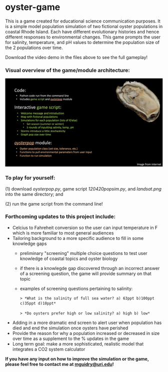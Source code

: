 # oyster-game
This is a game created for educational science communication purposes. It is a simple model population simulation of two fictional oyster populations in coastal Rhode Island. Each have different evolutionary histories and hence different responses to environmental changes. This game prompts the user for salinity, temperature, and pH values to determine the population size of the 2 populations over time.

Download the video demo in the files above to see the full gameplay!


### Visual overview of the game/module architecture: 
![Overview](overview.png)


### To play for yourself:
(1) download *oysterpop.py*, game script *120420popsim.py*, and *landsat.png* into the same directory; and

(2) run the game script from the command line!




### Forthcoming updates to this project include:

* Celcius to Fahreheit conversion so the user can input temperature in F which is more familiar to most general audiences
* Tailoring background to a more specific audience to fill in some knowledge gaps
  - preliminary "screening" multiple choice questions to test user knowledge of coastal topics and oyster biology
  - if there is a knowlegde gap discovered through an incorrect answer of a screening question, the game will provide summary on that topic 
  - examples of screening questions pertaining to salinity: 
  		
  		> *What is the salinity of full sea water? a) 63ppt b)100ppt c)35ppt d)10ppt*
  		
  		> *Do oysters prefer high or low salinity? a) high b) low*
* Adding in a more dramatic end screen to alert user when population has died and end the simulation once oysters have perished 
* Provide the reason for why a population increased or decreased in size over time as a supplement to the % updates in the game
* Long term goal: make a more sophisticated, realistic model that integrates a CO2 system calculator



**If you have any input on how to improve the simulation or the game, please feel free to contact me at mguidry@uri.edu!**
